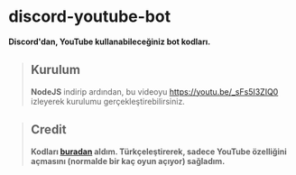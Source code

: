 # discord-youtube-bot
**Discord'dan, YouTube kullanabileceğiniz bot kodları.**

> ## Kurulum
> **NodeJS** indirip ardından, bu videoyu https://youtu.be/_sFs5I3ZIQ0 izleyerek kurulumu gerçekleştirebilirsiniz.

> ## Credit
> **Kodları [buradan](https://github.com/Snowflake107/youtube-together-bot) aldım. Türkçeleştirerek, sadece YouTube özelliğini açmasını (normalde bir kaç oyun açıyor) sağladım.**
